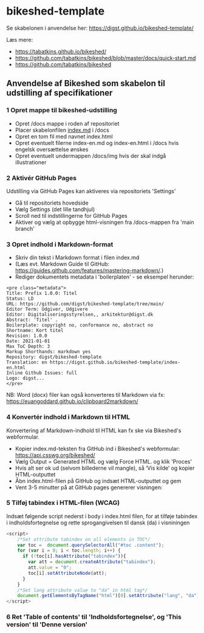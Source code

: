 # bikeshed-template

Se skabelonen i anvendelse her: https://digst.github.io/bikeshed-template/

Læs mere: 
- https://tabatkins.github.io/bikeshed/ 
- https://github.com/tabatkins/bikeshed/blob/master/docs/quick-start.md
- https://github.com/tabatkins/bikeshed


## Anvendelse af Bikeshed som skabelon til udstilling af specifikationer

### 1 Opret mappe til bikeshed-udstilling
- Opret /docs mappe i roden af repositoriet
- Placer skabelonfilen [index.md](https://github.com/digst/bikeshed-template/blob/main/docs/index.md) i /docs 
- Opret en tom fil med navnet index.html
- Opret eventuelt filerne index-en.md og index-en.html i /docs hvis engelsk oversættelse ønskes
- Opret eventuelt undermappen /docs/img hvis der skal indgå illustrationer

### 2 Aktivér GitHub Pages
Udstilling via GitHub Pages kan aktiveres via repositoriets 'Settings'
- Gå til repositoriets hovedside
- Vælg Settings (det lille tandhjul)
- Scroll ned til indstillingerne for GitHub Pages
- Aktiver og vælg at opbygge html-visningen fra /docs-mappen fra 'main branch'

### 3 Opret indhold i Markdown-format 
- Skriv din tekst i Markdown format i filen index.md 
- (Læs evt. Markdown Guide til GitHub: https://guides.github.com/features/mastering-markdown/.)
- Rediger dokumentets metadata i 'boilerplaten' - se eksempel herunder:
```
<pre class="metadata">
Title: Prefix 1.0.0: Titel
Status: LD
URL: https://github.com/digst/bikeshed-template/tree/main/
Editor Term: Udgiver, Udgivere 
Editor: Digitaliseringsstyrelsen,, arkitektur@digst.dk
Abstract: 'Titel' .
Boilerplate: copyright no, conformance no, abstract no
Shortname: Kort titel
Revision: 1.0.0 
Date: 2021-01-01
Max ToC Depth: 3
Markup Shorthands: markdown yes
Repository: digst/bikeshed-template
Translation: en https://digst.github.io/bikeshed-template/index-en.html
Inline Github Issues: full
Logo: digst...
</pre>
```



NB: Word (docx) filer kan også konverteres til Markdown via fx: https://euangoddard.github.io/clipboard2markdown/

### 4 Konvertér indhold i Markdown til HTML 
Konvertering af Markdown-indhold til HTML kan fx ske via Bikeshed's webformular.
  
- Kopier index.md-teksten fra GitHub ind i Bikeshed's webformular: https://api.csswg.org/bikeshed/
- Vælg Output = Generated HTML og vælg Force HTML. og klik 'Proces'
- Hvis alt ser ok ud (selvom billederne vil mangle), så ’Vis kilde’ og kopier HTML-outputtet
- Åbn index.html-filen på GitHub og indsæt HTML-outputtet og gem
- Vent 3-5 minutter på at GitHub pages genererer visningen: 

### 5 Tilføj tabindex i HTML-filen (WCAG) 
Indsæt følgende script nederst i body i index.html filen, for at tilføje tabindex i indholdsfortegnelse og rette sprogangivelsen til dansk (da) i visniningen

```javascript
<script>
    /*Set attribute tabindex on all elements in TOC*/
    var toc =  document.querySelectorAll("#toc .content");
    for (var i = 0; i < toc.length; i++) {
      if (!toc[i].hasAttribute("tabindex")){
        var att = document.createAttribute("tabindex");
        att.value = "0";
        toc[i].setAttributeNode(att);
      }
    }
    /*Set lang attribute value to "da" in html tag*/
    document.getElementsByTagName("html")[0].setAttribute("lang", "da");
</script>
```
### 6 Ret 'Table of contents' til 'Indholdsfortegnelse', og 'This version' til 'Denne version'

